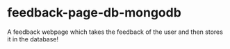 # feedback-page-db-mongodb
A feedback webpage which takes the feedback of the user and then stores it in the database!
